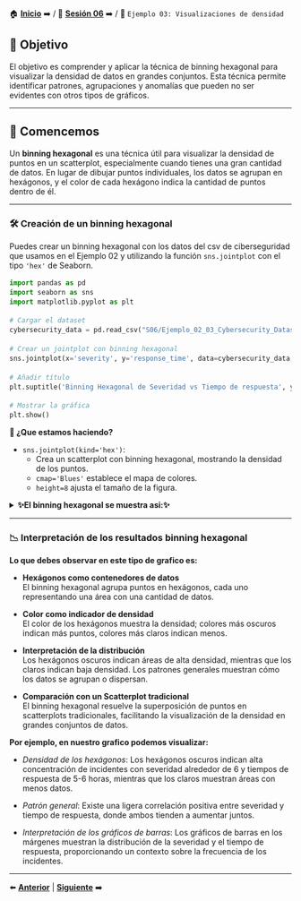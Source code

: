 🏠 [**Inicio**](../../Readme.md) ➡️ / 📖 [**Sesión 06**](../Readme.md) ➡️ / 📝 `Ejemplo 03: Visualizaciones de densidad`

## 🎯 Objetivo

El objetivo es comprender y aplicar la técnica de binning hexagonal para visualizar la densidad de datos en grandes conjuntos. Esta técnica permite identificar patrones, agrupaciones y anomalías que pueden no ser evidentes con otros tipos de gráficos.

---

## 🚀 Comencemos

Un **binning hexagonal** es una técnica útil para visualizar la densidad de puntos en un scatterplot, especialmente cuando tienes una gran cantidad de datos. En lugar de dibujar puntos individuales, los datos se agrupan en hexágonos, y el color de cada hexágono indica la cantidad de puntos dentro de él.

---

### 🛠️ **Creación de un binning hexagonal**

Puedes crear un binning hexagonal con los datos del csv de ciberseguridad que usamos en el Ejemplo 02 y utilizando la función `sns.jointplot` con el tipo `'hex'` de Seaborn.

```python
import pandas as pd
import seaborn as sns
import matplotlib.pyplot as plt

# Cargar el dataset
cybersecurity_data = pd.read_csv("S06/Ejemplo_02_03_Cybersecurity_Dataset.csv")

# Crear un jointplot con binning hexagonal
sns.jointplot(x='severity', y='response_time', data=cybersecurity_data, kind='hex', cmap='Blues', height=8)

# Añadir título
plt.suptitle('Binning Hexagonal de Severidad vs Tiempo de respuesta', y=1.02, fontsize=16)

# Mostrar la gráfica
plt.show()
```

**🤔 ¿Que estamos haciendo?**

- `sns.jointplot(kind='hex')`:
    - Crea un scatterplot con binning hexagonal, mostrando la densidad de los puntos.
    - `cmap='Blues'` establece el mapa de colores.
    - `height=8` ajusta el tamaño de la figura.


<details>
  <summary><b>✨El binning hexagonal se muestra asi:✨</b></summary>
  <div align="center">
      <img src="../Imagenes/Ejemplo_03_Imagen_01.png" alt="Binning hexagonal" width="50%">
  </div>
</details>

---

### 📉 **Interpretación de los resultados binning hexagonal**

**Lo que debes observar en este tipo de grafico es:**

- **Hexágonos como contenedores de datos**  
  El binning hexagonal agrupa puntos en hexágonos, cada uno representando una área con una cantidad de datos.

- **Color como indicador de densidad**  
  El color de los hexágonos muestra la densidad; colores más oscuros indican más puntos, colores más claros indican menos.

- **Interpretación de la distribución**  
  Los hexágonos oscuros indican áreas de alta densidad, mientras que los claros indican baja densidad. Los patrones generales muestran cómo los datos se agrupan o dispersan.

- **Comparación con un Scatterplot tradicional**  
  El binning hexagonal resuelve la superposición de puntos en scatterplots tradicionales, facilitando la visualización de la densidad en grandes conjuntos de datos.

**Por ejemplo, en nuestro grafico podemos visualizar:**

- *Densidad de los hexágonos*: Los hexágonos oscuros indican alta concentración de incidentes con severidad alrededor de 6 y tiempos de respuesta de 5-6 horas, mientras que los claros muestran áreas con menos datos.

- *Patrón general*: Existe una ligera correlación positiva entre severidad y tiempo de respuesta, donde ambos tienden a aumentar juntos.

- *Interpretación de los gráficos de barras*: Los gráficos de barras en los márgenes muestran la distribución de la severidad y el tiempo de respuesta, proporcionando un contexto sobre la frecuencia de los incidentes.

---

⬅️ [**Anterior**](../Readme.md) | [**Siguiente**](../Reto-02/Readme.md) ➡️